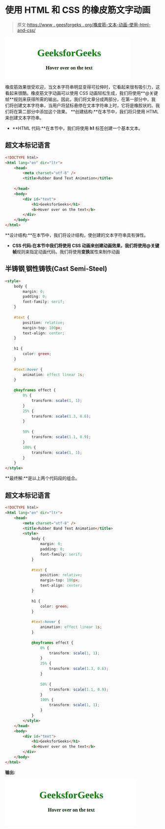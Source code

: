 # 使用 HTML 和 CSS 的橡皮筋文字动画

> 原文:[https://www . geesforgeks . org/橡皮筋-文本-动画-使用-html-and-css/](https://www.geeksforgeeks.org/rubber-band-text-animation-using-html-and-css/)

![](img/d4447cb420fe09197cf4347a80a52edb.png)

橡皮筋效果很受欢迎，当文本字符串明显变得可拉伸时，它看起来很有吸引力，这看起来很酷。橡皮筋文字动画可以使用 CSS 动画轻松生成，我们将使用**@关键帧**规则来获得所需的输出。因此，我们将文章分成两部分，在第一部分中，我们将创建文本字符串，当用户将鼠标悬停在文本字符串上时，它将是橡胶状的。我们将在第二部分中添加这个效果。
**创建结构:**在本节中，我们将只使用 HTML 来创建文本字符串。

*   **HTML 代码:**在本节中，我们将使用 **h1** 标签创建一个基本文本。

## 超文本标记语言

```html
<!DOCTYPE html>
<html lang="en" dir="ltr">
    <head>
        <meta charset="utf-8" />
        <title>Rubber Band Text Animation</title>

    </head>
    <body>
        <div id="text">
            <h1>GeeksforGeeks</h1>
            <b>Hover over on the text</b>
        </div>
    </body>
</html>
```

**设计结构:**在本节中，我们将设计结构，使创建的文本字符串具有弹性。

*   **CSS 代码:**在本节中我们将使用 CSS 动画来创建动画效果，我们将使用**@关键帧**规则来指定动画代码。我们将使用**变换**属性来制作动画

## 半铸钢ˌ钢性铸铁(Cast Semi-Steel)

```html
<style>
    body {
        margin: 0;
        padding: 0;
        font-family: serif;
    }

    #text {
        position: relative;
        margin-top: 100px;
        text-align: center;
    }

    h1 {
        color: green;
    }

    #text:hover {
        animation: effect linear 1s;
    }

    @keyframes effect {
        0% {
            transform: scale(1, 1);
        }
        25% {
            transform: scale(1.3, 0.6);
        }

        50% {
            transform: scale(1.1, 0.9);
        }
        100% {
            transform: scale(1, 1);
        }
    }
</style>
```

**最终解:**是以上两个代码段的组合。

## 超文本标记语言

```html
<!DOCTYPE html>
<html lang="en" dir="ltr">
    <head>
        <meta charset="utf-8" />
        <title>Rubber Band Text Animation</title>
        <style>
            body {
                margin: 0;
                padding: 0;
                font-family: serif;
            }

            #text {
                position: relative;
                margin-top: 100px;
                text-align: center;
            }

            h1 {
                color: green;
            }

            #text:hover {
                animation: effect linear 1s;
            }

            @keyframes effect {
                0% {
                    transform: scale(1, 1);
                }
                25% {
                    transform: scale(1.3, 0.6);
                }

                50% {
                    transform: scale(1.1, 0.9);
                }
                100% {
                    transform: scale(1, 1);
                }
            }
        </style>
    </head>
    <body>
        <div id="text">
            <h1>GeeksforGeeks</h1>
            <b>Hover over on the text</b>
        </div>
    </body>
</html>
```

**输出:**

![](img/29ca03f76df932e9b8813a71a2c5e72d.png)